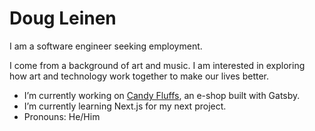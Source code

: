 # Doug Leinen

I am a software engineer seeking employment. 

I come from a background of art and music. I am interested in exploring how art and technology work together to make our lives better. 

- I’m currently working on [Candy Fluffs](https://candyfluffs.netlify.app/), an e-shop built with Gatsby. 
- I’m currently learning Next.js for my next project. 
- Pronouns: He/Him
